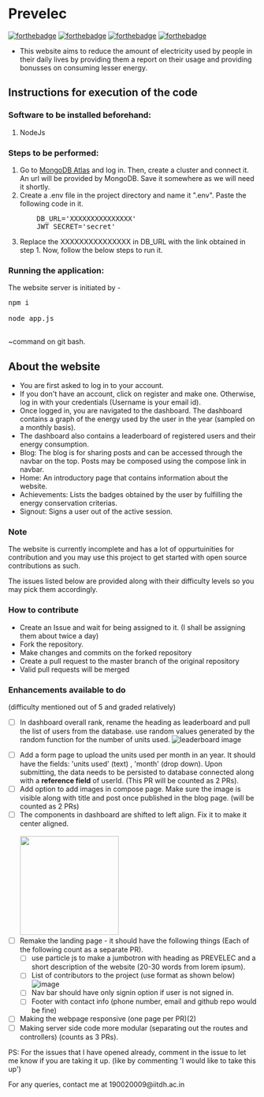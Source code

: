 # Prevelec
[![forthebadge](https://forthebadge.com/images/badges/uses-html.svg)](https://forthebadge.com)
[![forthebadge](https://forthebadge.com/images/badges/contains-tasty-spaghetti-code.svg)](https://forthebadge.com)
[![forthebadge](https://forthebadge.com/images/badges/made-with-javascript.svg)](https://forthebadge.com)
[![forthebadge](https://forthebadge.com/images/badges/open-source.svg)](https://forthebadge.com)
- This website aims to reduce the amount of electricity used by people in their daily lives 
by providing them a report on their usage and providing bonusses on consuming lesser energy.

<h2> Instructions for execution of the code </h2>

<h3>Software to be installed beforehand: </h3>
<ol><li> NodeJs </li></ol>

<h3>Steps to be performed: </h3>
<ol>
    <li> Go to <a href="https://account.mongodb.com/account/login?signedOut=true">MongoDB Atlas</a> and log in. Then, create a cluster and connect it. An url will be provided by MongoDB. Save it somewhere as we will need it shortly.</li>
    <li>Create a .env file in the project directory and name it ".env". Paste the following code in it.<pre>
    DB_URL='XXXXXXXXXXXXXXX'
    JWT_SECRET='secret'
</pre></li>
    <li>Replace the XXXXXXXXXXXXXXX in DB_URL with the link obtained in step 1. Now, follow the below steps to run it.</li>
</ol>


<h3>Running the application: </h3>
The website server is initiated by - <br>
<pre>
npm i<br>
node app.js<br>
</pre>
~command on git bash.<br>
<h2>About the website</h2>
<ul>
<li>You are first asked to log in to your account.
</li>
<li>
If you don't have an account, click on register and make one. Otherwise, log in with your credentials (Username is your email id).
</li>
<li>
Once logged in, you are navigated to the dashboard. The dashboard contains a graph of the energy used by the user in the year (sampled on a monthly basis).
</li>
<li>
The dashboard also contains a leaderboard of registered users and their energy consumption. 
</li>
<li>
Blog: The blog is for sharing posts and can be accessed through the navbar on the top. Posts may be composed using the compose link in navbar.
</li>
<li>
Home: An introductory page that contains information about the website.
</li>
<li>
Achievements: Lists the badges obtained by the user by fulfilling the energy conservation criterias.
</li>
<li>
Signout: Signs a user out of the active session.
</li>
</ul>

<h3>Note</h3>
<p> The website is currently incomplete and has a lot of oppurtuinities for contribution and you may use this project to get started with open source contributions as such.</p>
<p> The issues listed below are provided along with their difficulty levels so you may pick them accordingly.</p>

<h3> How to contribute </h3>
<ul>
<li> Create an Issue and wait for being assigned to it. (I shall be assigning them about twice a day) </li>
<li> Fork the repository. </li>
<li> Make changes and commits on the forked repository </li>
<li> Create a pull request to the master branch of the original repository </li>
<li> Valid pull requests will be merged</li>
</ul>

### Enhancements available to do
(difficulty mentioned out of 5 and graded relatively) <br />
- [ ] In dashboard overall rank, rename the heading as leaderboard and pull the list of users from the database. use random values generated by the random function for the number of units used. ![leaderboard image](https://user-images.githubusercontent.com/59884618/138979430-d19423be-8683-4296-a387-a210199c89f2.png)



<!-- <img src="" height="200px" /> -->
<!-- <br/> -->
- [ ] Add a form page to upload the units used per month in an year. It should have the fields: 'units used' (text) , 'month' (drop down). Upon submitting, the data needs to be persisted to database connected along with a **reference field** of userId. (This PR will be counted as 2 PRs). <br />
- [ ] Add option to add images in compose page. Make sure the image is visible along with title and post once published in the blog page. (will be counted as 2 PRs) <br />
- [ ] The components in dashboard are shifted to left align. Fix it to make it center aligned. <br /><br /><img src="https://user-images.githubusercontent.com/59884618/138979928-04320506-17bd-465b-8f5b-d4f5bb52c8a3.png" height="200px" />
- [ ] Remake the landing page - it should have the following things (Each of the following count as a separate PR). <br />
    - [ ] use particle js to make a jumbotron with heading as PREVELEC and a short description of the website (20-30 words from lorem ipsum).
    - [ ] List of contributors to the project (use format as shown below) ![image](https://user-images.githubusercontent.com/59884618/138980293-14aef481-aac5-4d65-8c02-ec969e2130cb.png)
    - [ ] Nav bar should have only signin option if user is not signed in. 
    - [ ] Footer with contact info (phone number, email and github repo would be fine)
- [ ] Making the webpage responsive (one page per PR)(2)
- [ ] Making server side code more modular (separating out the routes and controllers) (counts as 3 PRs). 
<p> PS: For the issues that I have opened already, comment in the issue to let me know if you are taking it up. (like by commenting 'I would like to take this up')</p>
<p> For any queries, contact me at 190020009@iitdh.ac.in </p>

